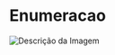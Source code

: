 # Enumeracao

![Descrição da Imagem]([URL-da-imagem](https://private-user-images.githubusercontent.com/135989808/389211309-a6681222-0b01-4c7c-b291-75680142ba60.png?jwt=eyJhbGciOiJIUzI1NiIsInR5cCI6IkpXVCJ9.eyJpc3MiOiJnaXRodWIuY29tIiwiYXVkIjoicmF3LmdpdGh1YnVzZXJjb250ZW50LmNvbSIsImtleSI6ImtleTUiLCJleHAiOjE3MzIzODEwOTQsIm5iZiI6MTczMjM4MDc5NCwicGF0aCI6Ii8xMzU5ODk4MDgvMzg5MjExMzA5LWE2NjgxMjIyLTBiMDEtNGM3Yy1iMjkxLTc1NjgwMTQyYmE2MC5wbmc_WC1BbXotQWxnb3JpdGhtPUFXUzQtSE1BQy1TSEEyNTYmWC1BbXotQ3JlZGVudGlhbD1BS0lBVkNPRFlMU0E1M1BRSzRaQSUyRjIwMjQxMTIzJTJGdXMtZWFzdC0xJTJGczMlMkZhd3M0X3JlcXVlc3QmWC1BbXotRGF0ZT0yMDI0MTEyM1QxNjUzMTRaJlgtQW16LUV4cGlyZXM9MzAwJlgtQW16LVNpZ25hdHVyZT1kZjUyZDllYzdkZDk5YWEyMDZhNTBmYTFhNGUxM2E2MDQ4YWYzOTEzOGQ0ZjE3ZWJkM2ExZmQ2YzFiOThiZjdiJlgtQW16LVNpZ25lZEhlYWRlcnM9aG9zdCJ9.lziP5Uku6_I7ia-U49iNCBeQEka4MfApQWVRE7bb-vY))
